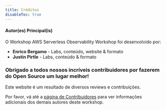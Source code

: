 ```yaml
---
title: Créditos
disableToc: true
---
```


#### Autor(es) Principal(is)

O Workshop AWS Serverless Observability Workshop foi desenvolvido por:

* **Enrico Bergamo** - Labs, conteúdo, website & formato
* **Justin Pirtle** - Labs, conteúdo & formato

### Obrigado a todos nossos incríveis contribuidores <i class="fas fa-heart"></i> por fazerem do Open Source um lugar melhor!

Este website é um resultado de diversos reviews e contribuições.

Por favor, vá até a [página de Contribuidores](https://github.com/aws-samples/serverless-observability-workshop/graphs/contributors) para ver informações adicionais dos demais autores deste workshop.